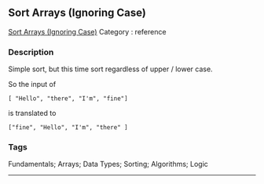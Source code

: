 ## Sort Arrays (Ignoring Case)
[Sort Arrays (Ignoring Case)](https://www.codewars.com/kata/sort-arrays-ignoring-case)
Category : reference

### Description
Simple sort, but this time sort regardless of upper / lower case. 

So the input of
```
[ "Hello", "there", "I'm", "fine"]
```
is translated to
```
["fine", "Hello", "I'm", "there" ]
```

### Tags
Fundamentals; Arrays; Data Types; Sorting; Algorithms; Logic

- - -
